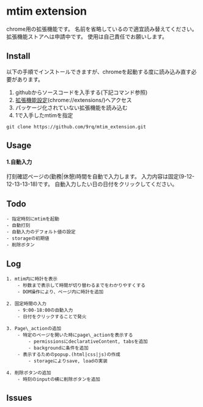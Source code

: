 # mtim extension
chrome用の拡張機能です。
名前を省略しているので適宜読み替えてください。
拡張機能ストアへは申請中です。
使用は自己責任でお願いします。

## Install
以下の手順でインストールできますが、chromeを起動する度に読み込み直す必要があります。

1. githubからソースコードを入手する(下記コマンド参照)
2. [拡張機能設定](chrome://extensions/)(chrome://extensions/)へアクセス
3. パッケージ化されていない拡張機能を読み込む
4. 1で入手したmtimを指定

``` sh:githubからのダウンロード
git clone https://github.com/9rq/mtim_extension.git
```


## Usage
#### 1.自動入力
打刻確認ページの(勤務|休憩)時間を自動で入力します。
入力内容は固定(9-12-12-13-13-18)です。
自動入力したい日の日付をクリックしてください。



## Todo
    - 指定時刻にmtimを起動
    - 自動打刻
    - 自動入力のデフォルト値の設定
    - storageの初期値
    - 削除ボタン

## Log
    1. mtim内に時計を表示
        - 秒数まで表示して時間が切り替わるまでをわかりやすくする
        - DOM操作により、ページ内に時計を追加

    2. 固定時間の入力
        - 9:00-18:00の自動入力
        - 日付をクリックすることで発火

    3. Page\_actionの追加
        - 特定のページを開いた時にpage\_actionを表示する
            - permissionsにdeclarativeContent, tabsを追加
            - backgroundに条件を追加
        - 表示するためのpopup.(html|css|js)の作成
            - storageによりsave, loadの実装

    4. 削除ボタンの追加
        - 時刻のinputの横に削除ボタンを追加

## Issues
